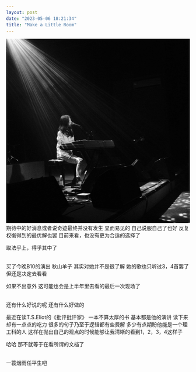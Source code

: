 ```yaml
---
layout: post
date: "2023-05-06 18:21:34"
title: "Make a Little Room"
---
```


<img alt="foot" src="/assets/posts/live.jpg" class="post-image"/>
<br>
期待中的好消息或者说奇迹最终并没有发生
显而易见的
自己说服自己了也好
反复权衡得到的最优解也罢
目前来看，也没有更为合适的选择了

取法乎上，得乎其中了

<br>
买了今晚B10的演出
秋山羊子
其实对她并不是很了解
她的歌也只听过3，4首罢了
但还是决定去看看

如果不出意外
这可能也会是上半年里去看的最后一次现场了

<br>
还有什么好说的呢
还有什么好做的

最近在读T.S.Eliot的《批评批评家》
一本不算太厚的书
基本都是他的演讲
读下来却有一点点的吃力
很多的句子乃至于逻辑都有些费解
多少有点期盼他能是一个理工科的人
这样在抛出自己的观点的时候能够让我清晰的看到1，2，3，4这样子

哈哈
那不就等于在看所谓的文档了

<br>
一蓑烟雨任平生吧